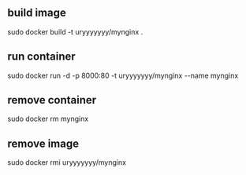 
## build image

sudo docker build -t uryyyyyyy/mynginx .

## run container

sudo docker run -d -p 8000:80 -t uryyyyyyy/mynginx --name mynginx

## remove container

sudo docker rm mynginx

## remove image

sudo docker rmi uryyyyyyy/mynginx
